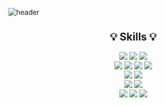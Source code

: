 <!--
**jineeel/jineeel** is a ✨ _special_ ✨ repository because its `README.md` (this file) appears on your GitHub profile.

Here are some ideas to get you started:

- 🔭 I’m currently working on ...
- 🌱 I’m currently learning ...
- 👯 I’m looking to collaborate on ...
- 🤔 I’m looking for help with ...
- 💬 Ask me about ...
- 📫 How to reach me: ...
- 😄 Pronouns: ...
- ⚡ Fun fact: ...
-->
![header](https://capsule-render.vercel.app/api?type=waving&color=auto&height=300&section=header&text=Welcome%20To%20My%20GitHub!👋&fontSize=50)
<div align="center">
  
## 💡 Skills 💡
<img src="https://img.shields.io/badge/Java-437291?style=flat-square&logoColor=white"/>
<img src="https://img.shields.io/badge/Spring-6DB33F?style=flat-square&logo=Spring&logoColor=white"/>
<img src="https://img.shields.io/badge/SpringBoot-6DB33F?style=flat-square&logo=SpringBoot&logoColor=white"/>
<br>
<img src="https://img.shields.io/badge/html5-E34F26?style=flat-square&logo=/html5&logoColor=white"/>
<img src="https://img.shields.io/badge/css3-1572B6?style=flat-square&logo=/css3&logoColor=white"/>
<img src="https://img.shields.io/badge/jquery-0769AD?style=flat-square&logo=/jquery&logoColor=white"/>
<img src="https://img.shields.io/badge/JavaScript-F7DF1E?style=flat-square&logo=/JavaScript&logoColor=black"/>
<br>
<img src="https://img.shields.io/badge/mysql-4479A1?style=flat-square&logo=mysql&logoColor=white"/>
<img src="https://img.shields.io/badge/oracle-F80000?style=for-the-badge&logo=oracle&logoColor=white">
<br>
<img src="https://img.shields.io/badge/thymeleaf-005F0F?style=flat-square&logo=/thymeleaf&logoColor=white"/>
<img src="https://img.shields.io/badge/bootstrap-7952B3?style=for-the-badge&logo=bootstrap&logoColor=white">
<br>
<img src="https://img.shields.io/badge/eclipse-2C2255?style=for-the-badge&logo=eclipseide&logoColor=white">
<img src="https://img.shields.io/badge/intellijidea-000000?style=for-the-badge&logo=intellijidea&logoColor=white">
<img src="https://img.shields.io/badge/github-181717?style=for-the-badge&logo=github&logoColor=white">
</div>

